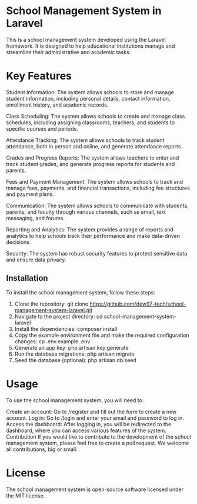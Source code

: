 # School Management System in Laravel

This is a school management system developed using the Laravel framework. It is designed to help educational institutions manage and streamline their administrative and academic tasks.

# Key Features

Student Information: The system allows schools to store and manage student information, including personal details, contact information, enrollment history, and academic records.

Class Scheduling: The system allows schools to create and manage class schedules, including assigning classrooms, teachers, and students to specific courses and periods.

Attendance Tracking: The system allows schools to track student attendance, both in person and online, and generate attendance reports.

Grades and Progress Reports: The system allows teachers to enter and track student grades, and generate progress reports for students and parents.

Fees and Payment Management: The system allows schools to track and manage fees, payments, and financial transactions, including fee structures and payment plans.

Communication: The system allows schools to communicate with students, parents, and faculty through various channels, such as email, text messaging, and forums.

Reporting and Analytics: The system provides a range of reports and analytics to help schools track their performance and make data-driven decisions.

Security: The system has robust security features to protect sensitive data and ensure data privacy.

## Installation
To install the school management system, follow these steps:

1) Clone the repository: git clone https://github.com/dew97-tech/school-management-system-laravel.git
2) Navigate to the project directory: cd school-management-system-laravel
3) Install the dependencies: composer install
4) Copy the example environment file and make the required configuration changes: cp .env.example .env
5) Generate an app key: php artisan key:generate
6) Run the database migrations: php artisan migrate
7) Seed the database (optional): php artisan db:seed

# Usage

To use the school management system, you will need to:

Create an account: Go to /register and fill out the form to create a new account.
Log in: Go to /login and enter your email and password to log in.
Access the dashboard: After logging in, you will be redirected to the dashboard, where you can access various features of the system.
Contribution
If you would like to contribute to the development of the school management system, please feel free to create a pull request. We welcome all contributions, big or small.

# License

The school management system is open-source software licensed under the MIT license.
